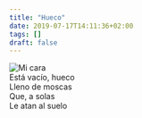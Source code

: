 ```yaml
---
title: "Hueco"
date: 2019-07-17T14:11:36+02:00
tags: []
draft: false
---
```


![Mi cara](/img/blackbutterfly.png)<br>
Está vacío, hueco <br>
Lleno de moscas <br>
Que, a solas <br>
Le atan al suelo
